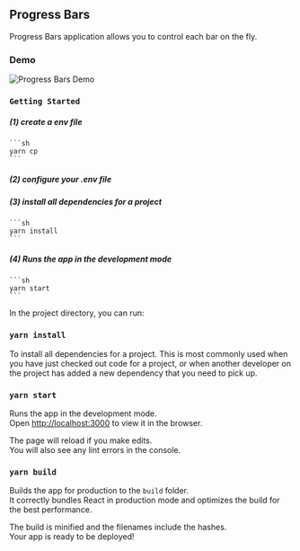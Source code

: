 ## Progress Bars

Progress Bars application allows you to control each bar on the fly.

### Demo
![Progress Bars Demo](demo/progress-bars-ui-demo.gif)


### `Getting Started`

##### (1) create a env file

    ```sh
    yarn cp
    ```

##### (2) configure your .env file


##### (3) install all dependencies for a project

    ```sh
    yarn install
    ```

##### (4) Runs the app in the development mode

    ```sh
    yarn start
    ```


In the project directory, you can run:

### `yarn install`
To install all dependencies for a project. This is most commonly used when you have just checked out code for a project, or when another developer on the project has added a new dependency that you need to pick up.

### `yarn start`

Runs the app in the development mode.<br>
Open [http://localhost:3000](http://localhost:3000) to view it in the browser.

The page will reload if you make edits.<br>
You will also see any lint errors in the console.

### `yarn build`

Builds the app for production to the `build` folder.<br>
It correctly bundles React in production mode and optimizes the build for the best performance.

The build is minified and the filenames include the hashes.<br>
Your app is ready to be deployed!